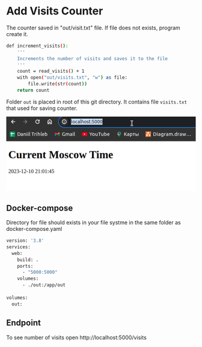# Add Visits Counter

The counter saved in "out/visit.txt" file. If file does not exists, program create it. 

```bash
def increment_visits():
    '''
    Increments the number of visits and saves it to the file
    '''
    count = read_visits() + 1
    with open("out/visits.txt", "w") as file:
        file.write(str(count))
    return count
```

Folder `out` is placed in root of this git directory. It contains file `visits.txt` that used for saving counter.

![](img/Visits_compose.gif)


## Docker-compose

Directory for file should exists in your file systme in the same folder as docker-compose.yaml

```bash
version: '3.8'
services:
  web:
    build: .
    ports:
      - "5000:5000"
    volumes:
      - ./out:/app/out

volumes:
  out:
```

## Endpoint

To see number of visits open http://localhost:5000/visits
